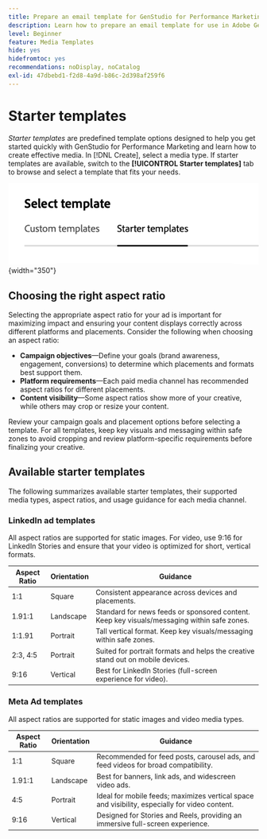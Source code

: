 ```yaml
---
title: Prepare an email template for GenStudio for Performance Marketing
description: Learn how to prepare an email template for use in Adobe GenStudio for Performance Marketing.
level: Beginner
feature: Media Templates
hide: yes
hidefromtoc: yes
recommendations: noDisplay, noCatalog
exl-id: 47dbebd1-f2d8-4a9d-b86c-2d398af259f6
---
```

# Starter templates

_Starter templates_ are predefined template options designed to help you get started quickly with GenStudio for Performance Marketing and learn how to create effective media. In [!DNL Create], select a media type. If starter templates are available, switch to the **[!UICONTROL Starter templates]** tab to browse and select a template that fits your needs.

![Starter templates tab](/help/assets/starter-templates.png "Select template tabs"){width="350"}

## Choosing the right aspect ratio

Selecting the appropriate aspect ratio for your ad is important for maximizing impact and ensuring your content displays correctly across different platforms and placements. Consider the following when choosing an aspect ratio:

- **Campaign objectives**—Define your goals (brand awareness, engagement, conversions) to determine which placements and formats best support them.
- **Platform requirements**—Each paid media channel has recommended aspect ratios for different placements.
- **Content visibility**—Some aspect ratios show more of your creative, while others may crop or resize your content.

Review your campaign goals and placement options before selecting a template. For all templates, keep key visuals and messaging within safe zones to avoid cropping and review platform-specific requirements before finalizing your creative.

## Available starter templates

The following summarizes available starter templates, their supported media types, aspect ratios, and usage guidance for each media channel.

### LinkedIn ad templates

All aspect ratios are supported for static images. For video, use 9:16 for LinkedIn Stories and ensure that your video is optimized for short, vertical formats.

| Aspect Ratio | Orientation  | Guidance                                                                                       |
|--------------|--------------|------------------------------------------------------------------------------------------------|
| 1:1          | Square       | Consistent appearance across devices and placements.                                           |
| 1.91:1       | Landscape    | Standard for news feeds or sponsored content. Keep key visuals/messaging within safe zones.    |
| 1:1.91       | Portrait     | Tall vertical format. Keep key visuals/messaging within safe zones.                            |
| 2:3, 4:5     | Portrait     | Suited for portrait formats and helps the creative stand out on mobile devices.                |
| 9:16         | Vertical     | Best for LinkedIn Stories (full-screen experience for video).                                  |

### Meta Ad templates

All aspect ratios are supported for static images and video media types.

| Aspect Ratio | Orientation  | Guidance                                                                                       |
|--------------|--------------|------------------------------------------------------------------------------------------------|
| 1:1          | Square       | Recommended for feed posts, carousel ads, and feed videos for broad compatibility.             |
| 1.91:1       | Landscape    | Best for banners, link ads, and widescreen video ads.                                          |
| 4:5          | Portrait     | Ideal for mobile feeds; maximizes vertical space and visibility, especially for video content. |
| 9:16         | Vertical     | Designed for Stories and Reels, providing an immersive full-screen experience.                 |
